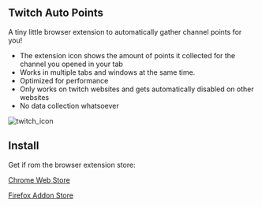 ## Twitch Auto Points

A tiny little browser extension to automatically gather channel points for you!

* The extension icon shows the amount of points it collected for the channel you opened in your tab
* Works in multiple tabs and windows at the same time.
* Optimized for performance
* Only works on twitch websites and gets automatically disabled on other websites
* No data collection whatsoever

![twitch_icon](https://user-images.githubusercontent.com/4171202/77271211-61414c00-6cae-11ea-9b47-60ced4134735.gif)


## Install 

Get if rom the browser extension store:

[Chrome Web Store](https://chrome.google.com/webstore/detail/twitch-auto-points/epdcapclkanflhcnialagecbkbpkbcbi)

[Firefox Addon Store](https://addons.mozilla.org/en-US/firefox/addon/twitch-auto-points/)
